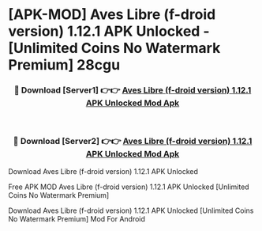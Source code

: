 # [APK-MOD] Aves Libre (f-droid version) 1.12.1 APK Unlocked - [Unlimited Coins No Watermark Premium] 28cgu



<div align="center">
<h3>🔴 Download [Server1] 👉👉 <a href="https://momento.my/?title=Aves_Libre_(f-droid_version)_1.12.1_APK_Unlocked">Aves Libre (f-droid version) 1.12.1 APK Unlocked Mod Apk</a></h3><br>

<h3>🔴 Download [Server2] 👉👉 <a href="https://momento.my/?title=Aves_Libre_(f-droid_version)_1.12.1_APK_Unlocked">Aves Libre (f-droid version) 1.12.1 APK Unlocked Mod Apk</a></h3>
</div>



Download Aves Libre (f-droid version) 1.12.1 APK Unlocked 

Free APK MOD Aves Libre (f-droid version) 1.12.1 APK Unlocked [Unlimited Coins No Watermark Premium]

Download Aves Libre (f-droid version) 1.12.1 APK Unlocked [Unlimited Coins No Watermark Premium] Mod For Android
